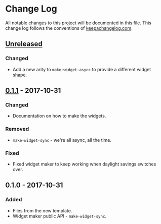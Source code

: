 # Change Log
All notable changes to this project will be documented in this file. This change log follows the conventions of [keepachangelog.com](http://keepachangelog.com/).

## [Unreleased]
### Changed
- Add a new arity to `make-widget-async` to provide a different widget shape.

## [0.1.1] - 2017-10-31
### Changed
- Documentation on how to make the widgets.

### Removed
- `make-widget-sync` - we're all async, all the time.

### Fixed
- Fixed widget maker to keep working when daylight savings switches over.

## 0.1.0 - 2017-10-31
### Added
- Files from the new template.
- Widget maker public API - `make-widget-sync`.

[Unreleased]: https://github.com/your-name/pho-diff/compare/0.1.1...HEAD
[0.1.1]: https://github.com/your-name/pho-diff/compare/0.1.0...0.1.1
